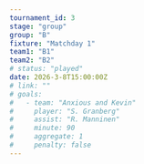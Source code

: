 ```yaml
---
tournament_id: 3
stage: "group"
group: "B"
fixture: "Matchday 1"
team1: "B1"
team2: "B2"
# status: "played"
date: 2026-3-8T15:00:00Z
# link: ""
# goals:
#   - team: "Anxious and Kevin"
#     player: "S. Granberg"
#     assist: "R. Manninen"
#     minute: 90
#     aggregate: 1
#     penalty: false
---
```

